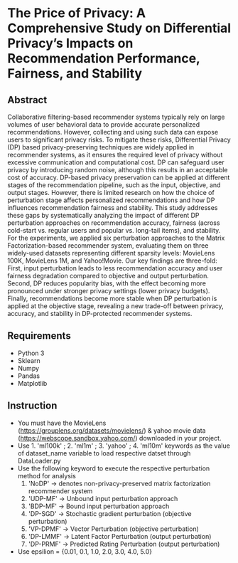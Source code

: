 # The Price of Privacy: A Comprehensive Study on Differential Privacy’s Impacts on Recommendation Performance, Fairness, and Stability

## Abstract

Collaborative filtering-based recommender systems typically rely on large volumes of user behavioral data to provide accurate personalized recommendations. However, collecting and using such data can expose users to significant privacy risks. To mitigate these risks, Differential Privacy (DP) based privacy-preserving techniques are widely applied in recommender systems, as it ensures the required level of privacy without excessive communication and computational cost. DP can safeguard user privacy by introducing random noise, although this results in an acceptable cost of accuracy. DP-based privacy preservation can be applied at different stages of the recommendation pipeline, such as the input, objective, and output stages. However, there is limited research on how the choice of perturbation stage affects personalized recommendations and how DP influences recommendation fairness and stability. This study addresses these gaps by systematically analyzing the impact of different DP perturbation approaches on recommendation accuracy, fairness (across cold-start vs. regular users and popular vs. long-tail items), and stability. For the experiments, we applied six perturbation approaches to the Matrix Factorization-based recommender system, evaluating them on three widely-used datasets representing different sparsity levels: MovieLens 100K, MovieLens 1M, and Yahoo!Movie. Our key findings are three-fold: First, input perturbation leads to less recommendation accuracy and user fairness degradation compared to objective and output perturbation. Second, DP reduces popularity bias, with the effect becoming more pronounced under stronger privacy settings (lower privacy budgets). Finally, recommendations become more stable when DP perturbation is applied at the objective stage, revealing a new trade-off between privacy, accuracy, and stability in DP-protected recommender systems.

## Requirements
  * Python 3
  * Sklearn
  * Numpy
  * Pandas
  * Matplotlib

## Instruction

  * You must have the MovieLens (https://grouplens.org/datasets/movielens/) & yahoo movie data (https://webscope.sandbox.yahoo.com/) downloaded in your project.
  * Use 1. 'ml100k' ; 2. 'ml1m' ; 3. 'yahoo' ; 4. 'ml10m' keywords as the value of dataset_name variable to load respective datset through DataLoader.py
  * Use the following keyword to execute the respective perturbation method for analysis
    1. 'NoDP' -> denotes non-privacy-preserved matrix factorization recommender system
    2. 'UDP-MF' -> Unbound input perturbation approach
    3. 'BDP-MF' -> Bound input perturbation approach
    4. 'DP-SGD' ->  Stochastic gradient perturbation (objective perturbation)
    5. 'VP-DPMF' -> Vector Perturbation (objective perturbation)
    6. 'DP-LMMF' -> Latent Factor Perturbation (output perturbation)
    7. 'DP-PRMF' -> Predicted Rating Perturbation (output perturbation)
  * Use epsilion = {0.01, 0.1, 1.0, 2.0, 3.0, 4.0, 5.0}
